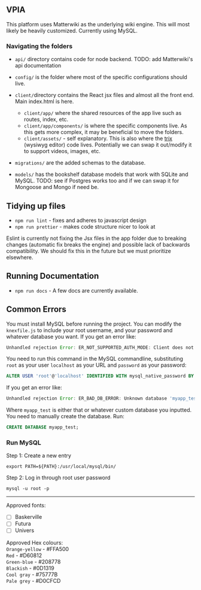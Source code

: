 ## VPIA

This platform uses Matterwiki as the underlying wiki engine. This will most likely be heavily customized. Currently using MySQL.

### Navigating the folders
* `api/` directory contains code for node backend.
TODO: add Matterwiki's api documentation

* `config/` is the folder where most of the specific configurations should live.

* `client/`directory contains the React jsx files and almost all the front end. Main index.html is here.  
    * `client/app/` where the shared resources of the app live such as routes, index, etc.
    * `client/app/components/` is where the specific components live. As this gets more complex, it may be beneficial to move the folders.
    * `client/assets/` - self explanatory. This is also where the [trix](https://github.com/basecamp/trix) (wysiwyg editor) code lives. Potentially we can swap it out/modify it to support videos, images, etc.

* `migrations/` are the added schemas to the database.

* `models/` has the bookshelf database models that work with SQLite and MySQL. TODO: see if Postgres works too and if we can swap it for Mongoose and Mongo if need be.

## Tidying up files
* `npm run lint` - fixes and adheres to javascript design
* `npm run prettier` - makes code structure nicer to look at

Eslint is currently not fixing the Jsx files in the app folder due to breaking changes (automatic fix breaks the engine) and possible lack of backwards compatibility. We should fix this in the future but we must prioritize elsewhere.

## Running Documentation
* `npm run docs` - A few docs are currently available.


## Common Errors
You must install MySQL before running the project. You can modify the `knexfile.js` to include your root username, and your password and whatever database you want.
If you get an error like:
```javascript
Unhandled rejection Error: ER_NOT_SUPPORTED_AUTH_MODE: Client does not support authentication protocol requested by server; consider upgrading MySQL client
```
You need to run this command in the MySQL commandline, substituting `root` as your user `localhost` as your URL and `password` as your password:
```sql
ALTER USER 'root'@'localhost' IDENTIFIED WITH mysql_native_password BY 'password'
```

If you get an error like:
```javascript
Unhandled rejection Error: ER_BAD_DB_ERROR: Unknown database 'myapp_test'
```
Where `myapp_test` is either that or whatever custom database you inputted. You need to manually create the database.
Run:
```sql
CREATE DATABASE myapp_test;
```
### Run MySQL
Step 1: Create a new entry
```
export PATH=${PATH}:/usr/local/mysql/bin/
```
Step 2: Log in through root user password
```
mysql -u root -p
```

---

Approved fonts:  
* [ ] Baskerville  
* [ ] Futura
* [ ] Univers

Approved Hex colours:  
`Orange-yellow` - #FFA500  
`Red` - #D60812  
`Green-blue` - #208778    
`Blackish` - #0D1319  
`Cool gray` - #75777B  
`Pale grey` - #D0CFCD  
